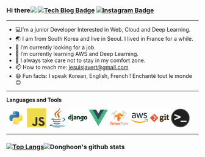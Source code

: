 ### Hi there<img src="https://raw.githubusercontent.com/MartinHeinz/MartinHeinz/master/wave.gif" width="30px"> [![Tech Blog Badge](http://img.shields.io/badge/-Tech%20blog-000000?style=flat-square&logo=github&link=https://jesuisjavert.github.io/)](https://jesuisjavert.github.io/)  [![Instagram Badge](https://img.shields.io/badge/Instagram-ff69b4?style=flat-square&logo=instagram&logoColor=white&link=https://www.instagram.com/unialike/)](https://www.instagram.com/unialike/)

<hr>

- 💻I'm a junior Developer Interested in Web, Cloud and Deep Learning.
- 🌏 I am from South Korea and live in Seoul. I lived in France for a while.
- 🔭 I’m currently looking for a job.
- 🌱 I’m currently learning AWS and Deep Learning. 
- 🚀 I always take care not to stay in my comfort zone.
- 📫 How to reach me: jesuisjavert@gmail.com
- 😄 Fun facts: I speak Korean, English, French ! Enchanté tout le monde 😊

<hr>

**Languages and Tools**  

<code><img height="50" src="https://raw.githubusercontent.com/github/explore/80688e429a7d4ef2fca1e82350fe8e3517d3494d/topics/python/python.png"></code> <code><img height="50" src="https://raw.githubusercontent.com/github/explore/80688e429a7d4ef2fca1e82350fe8e3517d3494d/topics/javascript/javascript.png"></code> <code><img height="50" src="https://raw.githubusercontent.com/github/explore/80688e429a7d4ef2fca1e82350fe8e3517d3494d/topics/java/java.png"></code> <code><img height="50" src="https://raw.githubusercontent.com/github/explore/80688e429a7d4ef2fca1e82350fe8e3517d3494d/topics/django/django.png"></code> <code><img height="50" src="https://raw.githubusercontent.com/github/explore/80688e429a7d4ef2fca1e82350fe8e3517d3494d/topics/vue/vue.png"></code> <code><img height="50" src="https://raw.githubusercontent.com/github/explore/80688e429a7d4ef2fca1e82350fe8e3517d3494d/topics/tensorflow/tensorflow.png"></code> <code><img height="50" src="https://raw.githubusercontent.com/github/explore/80688e429a7d4ef2fca1e82350fe8e3517d3494d/topics/aws/aws.png"></code> <code><img height="50" src="https://raw.githubusercontent.com/github/explore/80688e429a7d4ef2fca1e82350fe8e3517d3494d/topics/git/git.png"></code> <code><img height="50" src="https://raw.githubusercontent.com/github/explore/80688e429a7d4ef2fca1e82350fe8e3517d3494d/topics/terminal/terminal.png"></code>

<hr>

### [![Top Langs](https://github-readme-stats.vercel.app/api/top-langs/?username=jesuisjavert&layout=compact)](https://github.com/jesuisjavert/github-readme-stats)![Donghoon's github stats](https://github-readme-stats.vercel.app/api?username=jesuisjavert&show_icons=true&hide_border=true)

